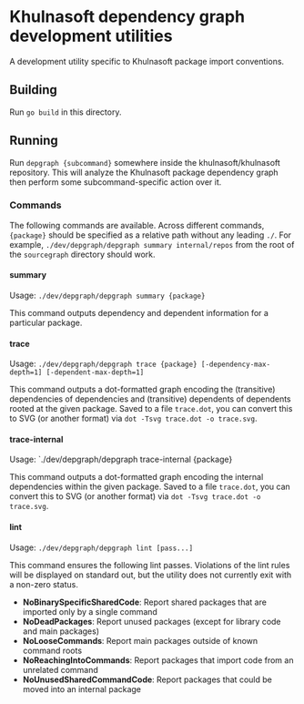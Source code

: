 # Khulnasoft dependency graph development utilities

A development utility specific to Khulnasoft package import conventions.

## Building

Run `go build` in this directory.

## Running

Run `depgraph {subcommand}` somewhere inside the khulnasoft/khulnasoft repository. This will analyze the Khulnasoft package dependency graph then perform some subcommand-specific action over it.

### Commands

The following commands are available. Across different commands, `{package}` should be specified as a relative path without any leading `./`. For example, `./dev/depgraph/depgraph summary internal/repos` from the root of the `sourcegraph` directory should work.

#### summary

Usage: `./dev/depgraph/depgraph summary {package}`

This command outputs dependency and dependent information for a particular package.

#### trace

Usage: `./dev/depgraph/depgraph trace {package} [-dependency-max-depth=1] [-dependent-max-depth=1]`

This command outputs a dot-formatted graph encoding the (transitive) dependencies of dependencies and (transitive) dependents of dependents rooted at the given package. Saved to a file `trace.dot`, you can convert this to SVG (or another format) via `dot -Tsvg trace.dot -o trace.svg`.

#### trace-internal

Usage: `./dev/depgraph/depgraph trace-internal {package}

This command outputs a dot-formatted graph encoding the internal dependencies within the given package. Saved to a file `trace.dot`, you can convert this to SVG (or another format) via `dot -Tsvg trace.dot -o trace.svg`.

#### lint

Usage: `./dev/depgraph/depgraph lint [pass...]`

This command ensures the following lint passes. Violations of the lint rules will be displayed on standard out, but the utility does not currently exit with a non-zero status.

- **NoBinarySpecificSharedCode**: Report shared packages that are imported only by a single command
- **NoDeadPackages**: Report unused packages (except for library code and main packages)
- **NoLooseCommands**: Report main packages outside of known command roots
- **NoReachingIntoCommands**: Report packages that import code from an unrelated command
- **NoUnusedSharedCommandCode**: Report packages that could be moved into an internal package
